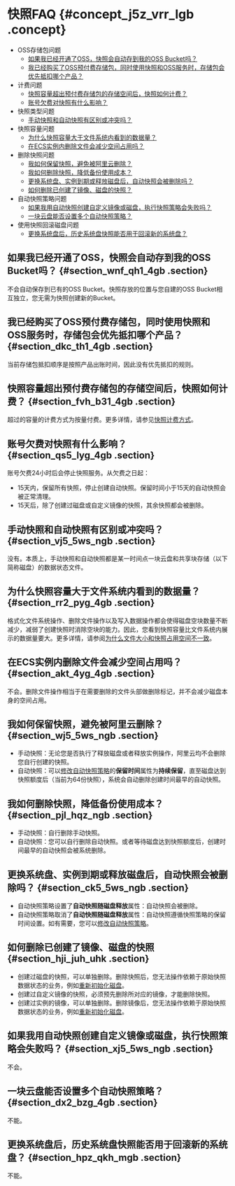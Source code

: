 # 快照FAQ {#concept_j5z_vrr_lgb .concept}

-   OSS存储包问题
    -   [如果我已经开通了OSS，快照会自动存到我的OSS Bucket吗？](cn.zh-CN/快照/常见问题/快照FAQ.md#section_wnf_qh1_4gb)
    -   [我已经购买了OSS预付费存储包，同时使用快照和OSS服务时，存储包会优先抵扣哪个产品？](cn.zh-CN/快照/常见问题/快照FAQ.md#section_dkc_th1_4gb)
-   计费问题
    -   [快照容量超出预付费存储包的存储空间后，快照如何计费？](cn.zh-CN/快照/常见问题/快照FAQ.md#section_fvh_b31_4gb)
    -   [账号欠费对快照有什么影响？](cn.zh-CN/快照/常见问题/快照FAQ.md#section_qs5_lyg_4gb)
-   快照类型问题
    -   [手动快照和自动快照有区别或冲突吗？](cn.zh-CN/快照/常见问题/快照FAQ.md#section_vj5_5ws_ngb)
-   快照容量问题
    -   [为什么快照容量大于文件系统内看到的数据量？](cn.zh-CN/快照/常见问题/快照FAQ.md#section_rr2_pyg_4gb)
    -   [在ECS实例内删除文件会减少空间占用吗？](cn.zh-CN/快照/常见问题/快照FAQ.md#section_akt_4yg_4gb)
-   删除快照问题
    -   [我如何保留快照，避免被阿里云删除？](cn.zh-CN/快照/常见问题/快照FAQ.md#section_wj5_5ws_ngb)
    -   [我如何删除快照，降低备份使用成本？](cn.zh-CN/快照/常见问题/快照FAQ.md#section_pjl_hqz_ngb)
    -   [更换系统盘、实例到期或释放磁盘后，自动快照会被删除吗？](cn.zh-CN/快照/常见问题/快照FAQ.md#section_ck5_5ws_ngb)
    -   [如何删除已创建了镜像、磁盘的快照？](cn.zh-CN/快照/常见问题/快照FAQ.md#section_hji_juh_uhk)
-   自动快照策略问题
    -   [如果我用自动快照创建自定义镜像或磁盘，执行快照策略会失败吗？](cn.zh-CN/快照/常见问题/快照FAQ.md#section_xj5_5ws_ngb)
    -   [一块云盘能否设置多个自动快照策略？](cn.zh-CN/快照/常见问题/快照FAQ.md#section_dx2_bzg_4gb)
-   使用快照回滚磁盘问题
    -   [更换系统盘后，历史系统盘快照能否用于回滚新的系统盘？](cn.zh-CN/快照/常见问题/快照FAQ.md#section_hpz_qkh_mgb)

## 如果我已经开通了OSS，快照会自动存到我的OSS Bucket吗？ {#section_wnf_qh1_4gb .section}

不会自动保存到已有的OSS Bucket。快照存放的位置与您自建的OSS Bucket相互独立，您无需为快照创建新的Bucket。

## 我已经购买了OSS预付费存储包，同时使用快照和OSS服务时，存储包会优先抵扣哪个产品？ {#section_dkc_th1_4gb .section}

当前存储包抵扣顺序是按照产品出账时间，因此没有优先抵扣的规则。

## 快照容量超出预付费存储包的存储空间后，快照如何计费？ {#section_fvh_b31_4gb .section}

超过的容量的计费方式为按量付费。更多详情，请参见[快照计费方式](../../../../../cn.zh-CN/产品定价/快照计费方式.md#)。

## 账号欠费对快照有什么影响？ {#section_qs5_lyg_4gb .section}

账号欠费24小时后会停止快照服务。从欠费之日起：

-   15天内，保留所有快照，停止创建自动快照。保留时间小于15天的自动快照会被正常清理。
-   15天后，除了创建过磁盘或自定义镜像的快照，其余快照都会被删除。

## 手动快照和自动快照有区别或冲突吗？ {#section_vj5_5ws_ngb .section}

没有。本质上，手动快照和自动快照都是某一时间点一块云盘和共享块存储（以下简称磁盘）的数据状态文件。

## 为什么快照容量大于文件系统内看到的数据量？ {#section_rr2_pyg_4gb .section}

格式化文件系统操作、删除文件操作以及写入数据操作都会使得磁盘空块数量不断减少，减弱了创建快照时消除空块的能力。因此，您看到快照容量比文件系统内展示的数据量要大。更多详情，请参阅[为什么文件大小和快照占用空间不一致](cn.zh-CN/快照/常见问题/为什么文件系统和快照大小不一致.md#)。

## 在ECS实例内删除文件会减少空间占用吗？ {#section_akt_4yg_4gb .section}

不会。删除文件操作相当于在需要删除的文件头部做删除标记，并不会减少磁盘本身的空间占用。

## 我如何保留快照，避免被阿里云删除？ {#section_wj5_5ws_ngb .section}

-   手动快照：无论您是否执行了释放磁盘或者释放实例操作，阿里云均不会删除您自行创建的快照。
-   自动快照：可以[修改自动快照策略](cn.zh-CN/快照/使用快照/使用自动快照策略.md#)的**保留时间**属性为**持续保留**，直至磁盘达到快照额度后（当前为64份快照），系统会自动删除创建时间最早的自动快照。

## 我如何删除快照，降低备份使用成本？ {#section_pjl_hqz_ngb .section}

-   手动快照：自行删除手动快照。
-   自动快照：您可以自行删除自动快照。或者等待磁盘达到快照额度后，创建时间最早的自动快照会被系统删除。

## 更换系统盘、实例到期或释放磁盘后，自动快照会被删除吗？ {#section_ck5_5ws_ngb .section}

-   自动快照策略设置了**自动快照随磁盘释放**属性：自动快照会被删除。
-   自动快照策略取消了**自动快照随磁盘释放**属性：自动快照遵循快照策略的保留时间设置。如有需要，您可以[修改自动快照策略](cn.zh-CN/快照/使用快照/使用自动快照策略.md#)。

## 如何删除已创建了镜像、磁盘的快照 {#section_hji_juh_uhk .section}

-   创建过磁盘的快照，可以单独删除。删除快照后，您无法操作依赖于原始快照数据状态的业务，例如[重新初始化磁盘](../../../../../cn.zh-CN/块存储/使用云盘/重新初始化云盘.md#)。
-   创建过自定义镜像的快照，必须预先删除所对应的镜像，才能删除快照。
-   创建过实例的镜像，可以单独删除。删除镜像后，您无法操作依赖于原始快照数据状态的业务，例如[重新初始化磁盘](../../../../../cn.zh-CN/块存储/使用云盘/重新初始化云盘.md#)。

## 如果我用自动快照创建自定义镜像或磁盘，执行快照策略会失败吗？ {#section_xj5_5ws_ngb .section}

不会。

## 一块云盘能否设置多个自动快照策略？ {#section_dx2_bzg_4gb .section}

不能。

## 更换系统盘后，历史系统盘快照能否用于回滚新的系统盘？ {#section_hpz_qkh_mgb .section}

不能。

